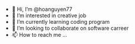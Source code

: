 - 👋 Hi, I’m @hoanguyen77
- 👀 I’m interested in creative job
- 🌱 I’m currently learning coding program
- 💞️ I’m looking to collaborate on software carreer
- 📫 How to reach me ...

<!---
hoanguyen77/hoanguyen77 is a ✨ special ✨ repository because its `README.md` (this file) appears on your GitHub profile.
You can click the Preview link to take a look at your changes.
--->
